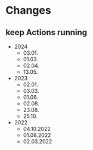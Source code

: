 # Changes

## keep Actions running
* 2024
  * 03.01.
  * 01.03.
  * 02.04.
  * 13.05.
* 2023
  * 02.01. 
  * 03.03.
  * 01.06.
  * 02.08.
  * 23.08.
  * 25.10.
* 2022
  * 04.10.2022
  * 01.08.2022
  * 02.03.2022
